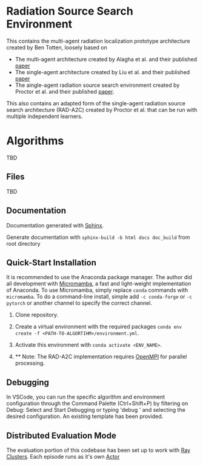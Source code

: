# Radiation Source Search Environment

This contains the multi-agent radiation localization prototype architecture created by Ben Totten, loosely based on 
- The multi-agent architecture created by Alagha et al. and their published [paper](https://www.sciencedirect.com/science/article/abs/pii/S0167739X22002266)
- The single-agent architecture created by Liu et al. and their published [paper](https://www.mdpi.com/1424-8220/19/4/960)
- The aingle-agent radiation source search environment created by Proctor et al. and their published [paper](https://www.mdpi.com/2673-4362/2/4/29).

This also contains an adapted form of the single-agent radiation source search architecture (RAD-A2C) created by Proctor et al. that can be run with multiple independent learners.

# Algorithms

TBD

## Files

TBD

## Documentation

Documentation generated with [Sphinx](https://www.sphinx-doc.org/en/master/usage/quickstart.html).

Generate documentation with `sphinx-build -b html docs doc_build` from root directory

## Quick-Start Installation

It is recommended to use the Anaconda package manager. The author did all development with [Micromamba](https://mamba.readthedocs.io/en/latest/installation.html), a fast and light-weight implementation of Anaconda. To use Micromamba, simply replace `conda` commands with `micromamba`. To do a command-line install, simple add `-c conda-forge` or `-c pytorch` or another channel to specify the correct channel.

1. Clone repository.

2. Create a virtual environment with the required packages `conda env create -f <PATH-TO-ALGORTIHM>/environment.yml`.

3. Activate this environment with `conda activate <ENV_NAME>`.

4. \*\* Note: The RAD-A2C implementation requires [OpenMPI](https://www.open-mpi.org/software/ompi/v4.1/) for parallel processing.

## Debugging

In VSCode, you can run the specific algorithm and environment configuration through the Command Palette (Ctrl+Shift+P) by filtering on Debug: Select and Start Debugging or typing 'debug ' and selecting the desired configuration. An existing template has been provided.

## Distributed Evaluation Mode

The evaluation portion of this codebase has been set up to work with [Ray Clusters](https://docs.ray.io/en/latest/cluster/getting-started.html). Each episode runs as it's own [Actor](https://docs.ray.io/en/latest/ray-core/actors.html)

